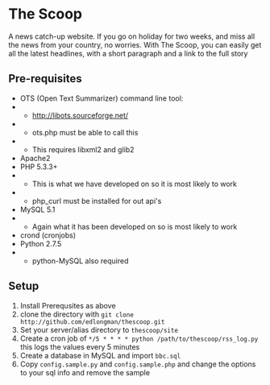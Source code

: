 The Scoop
=========
A news catch-up website.
If you go on holiday for two weeks, and miss all the news from your country, no worries.
With The Scoop, you can easily get all the latest headlines, with a short paragraph and a link to the full story

Pre-requisites
---------------
- OTS (Open Text Summarizer) command line tool: 
- - http://libots.sourceforge.net/
- - ots.php must be able to call this 
- - This requires libxml2 and glib2
- Apache2
- PHP 5.3.3+
- - This is what we have developed on so it is most likely to work
- - php_curl must be installed for out api's
- MySQL 5.1
- - Again what it has been developed on so is most likely to work
- crond (cronjobs)
- Python 2.7.5
- - python-MySQL also required

Setup
-----
1. Install Prerequsites as above
2. clone the directory with `git clone http://github.com/edlongman/thescoop.git`
3. Set your server/alias directory to `thescoop/site`
4. Create a cron job of `*/5 * * * * python /path/to/thescoop/rss_log.py` this logs the values every 5 minutes
5. Create a database in MySQL and import `bbc.sql`
6. Copy `config.sample.py` and `config.sample.php` and change the options to your sql info and remove the sample
